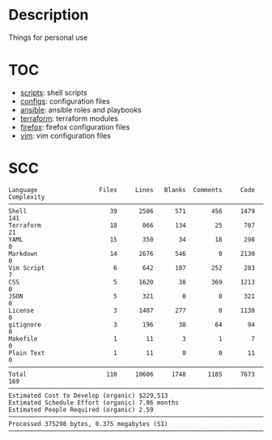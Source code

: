 # Description

Things for personal use

# TOC

- [scripts](/scripts): shell scripts
- [configs](/configs): configuration files
- [ansible](/ansible): ansible roles and playbooks
- [terraform](/terraform/): terraform modules
- [firefox](/firefox): firefox configuration files
- [vim](/vim/): vim configuration files

# SCC

```───────────────────────────────────────────────────────────────────────────────
Language                 Files     Lines   Blanks  Comments     Code Complexity
───────────────────────────────────────────────────────────────────────────────
Shell                       39      2506      571       456     1479        141
Terraform                   18       866      134        25      707         21
YAML                        15       350       34        18      298          0
Markdown                    14      2676      546         0     2130          0
Vim Script                   6       642      107       252      283          7
CSS                          5      1620       38       369     1213          0
JSON                         5       321        0         0      321          0
License                      3      1407      277         0     1130          0
gitignore                    3       196       38        64       94          0
Makefile                     1        11        3         1        7          0
Plain Text                   1        11        0         0       11          0
───────────────────────────────────────────────────────────────────────────────
Total                      110     10606     1748      1185     7673        169
───────────────────────────────────────────────────────────────────────────────
Estimated Cost to Develop (organic) $229,513
Estimated Schedule Effort (organic) 7.86 months
Estimated People Required (organic) 2.59
───────────────────────────────────────────────────────────────────────────────
Processed 375298 bytes, 0.375 megabytes (SI)
───────────────────────────────────────────────────────────────────────────────
```
